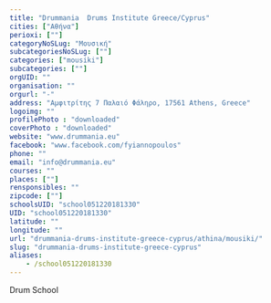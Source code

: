 ```yaml
---
title: "Drummania  Drums Institute Greece/Cyprus"
cities: ["Αθήνα"]
perioxi: [""]
categoryNoSLug: "Μουσική"
subcategoriesNoSLug: [""]
categories: ["mousiki"]
subcategories: [""]
orgUID: ""
organisation: ""
orgurl: "-"
address: "Αμφιτρίτης 7 Παλαιό Φάληρο, 17561 Athens, Greece"
logoimg: ""
profilePhoto : "downloaded"
coverPhoto : "downloaded"
website: "www.drummania.eu"
facebook: "www.facebook.com/fyiannopoulos"
phone: ""
email: "info@drummania.eu"
courses: ""
places: [""]
rensponsibles: ""
zipcode: [""]
schoolsUID: "school051220181330"
UID: "school051220181330"
latitude: ""
longitude: ""
url: "drummania-drums-institute-greece-cyprus/athina/mousiki/"
slug: "drummania-drums-institute-greece-cyprus"
aliases:
    - /school051220181330
---
```





Drum School